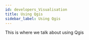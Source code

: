 ```yaml
---
id: developers_Visualisation
title: Using Qgis
sidebar_label: Using Qgis
---
```


This is where we talk about using Qgis